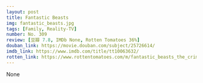 ```yaml
---
layout: post 
title: Fantastic Beasts
img: fantastic_beasts.jpg
tags: [Family, Reality-TV]
number: No. 309
review: [豆瓣 7.8, IMDb None, Rotten Tomatoes 36%]
douban_link: https://movie.douban.com/subject/25726614/
imdb_link: https://www.imdb.com/title/tt10063632/
rotten_link: https://www.rottentomatoes.com/m/fantastic_beasts_the_crimes_of_grindelwald
---
```


None